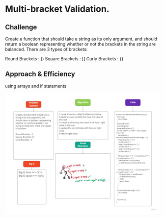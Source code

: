 # Multi-bracket Validation.

## Challenge

Create a function that should take a string as its only argument, and should return a boolean representing whether or not the brackets in the string are balanced. There are 3 types of brackets:

Round Brackets : ()
Square Brackets : []
Curly Brackets : {}

## Approach & Efficiency

using arrays and if statements

![img13](../assets/code-challenge13.jpg)
